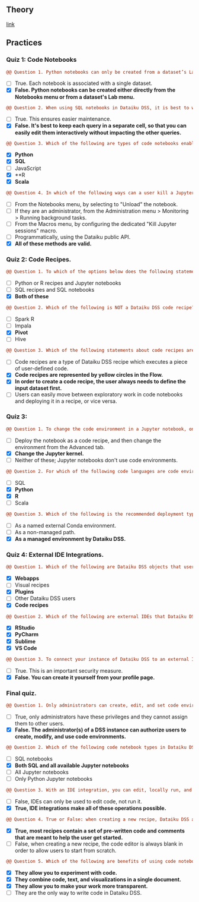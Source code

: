 ## Theory
[link](https://academy.dataiku.com/path/developer/code-in-dataiku-dss)

## Practices
### Quiz 1: Code Notebooks
``` diff
@@ Question 1. Python notebooks can only be created from a dataset’s Lab menu.@@
```
- [ ] True. Each notebook is associated with a single dataset.
- [x] **False. Python notebooks can be created either directly from the Notebooks menu or from a dataset's Lab menu.**

``` diff
@@ Question 2. When using SQL notebooks in Dataiku DSS, it is best to write all queries in a single query cell.@@
```
- [ ] True. This ensures easier maintenance.
- [x] **False. It's best to keep each query in a separate cell, so that you can easily edit them interactively without impacting the other queries.**

``` diff
@@ Question 3. Which of the following are types of code notebooks enabled in Dataiku DSS? (Select all that apply.)@@
```
- [x] **Python**
- [x] **SQL**
- [ ] JavaScript
- [x] **R
- [x] **Scala**

``` diff 
@@ Question 4. In which of the following ways can a user kill a Jupyter notebook kernel?@@
```
- [ ] From the Notebooks menu, by selecting to "Unload" the notebook.
- [ ] If they are an administrator, from the Administration menu > Monitoring > Running background tasks.
- [ ] From the Macros menu, by configuring the dedicated "Kill Jupyter sessions" macro.
- [ ] Programmatically, using the Dataiku public API.
- [x] **All of these methods are valid.**

### Quiz 2: Code Recipes.
``` diff
@@ Question 1. To which of the options below does the following statement apply: Dataiku DSS allows for a two-way interaction between code recipes, which can be edited as code notebooks, and notebooks which can be deployed as recipes.@@
```
- [ ] Python or R recipes and Jupyter notebooks
- [ ] SQL recipes and SQL notebooks
- [x] **Both of these**

``` diff
@@ Question 2. Which of the following is NOT a Dataiku DSS code recipe?@@
```
- [ ] Spark R
- [ ] Impala
- [x] **Pivot**
- [ ] Hive

``` diff
@@ Question 3. Which of the following statements about code recipes are FALSE? Select all that apply.@@
```
- [ ] Code recipes are a type of Dataiku DSS recipe which executes a piece of user-defined code.
- [x] **Code recipes are represented by yellow circles in the Flow.**
- [x] **In order to create a code recipe, the user always needs to define the input dataset first.**
- [ ] Users can easily move between exploratory work in code notebooks and deploying it in a recipe, or vice versa.

### Quiz 3: 
``` diff
@@ Question 1. To change the code environment in a Jupyter notebook, one needs to:@@
```
- [ ] Deploy the notebook as a code recipe, and then change the environment from the Advanced tab.
- [x] **Change the Jupyter kernel.**
- [ ] Neither of these; Jupyter notebooks don't use code environments.

``` diff
@@ Question 2. For which of the following code languages are code environments available in Dataiku DSS? Select all that apply.@@
```
- [ ] SQL
- [x] **Python**
- [x] **R**
- [ ] Scala

``` diff
@@ Question 3. Which of the following is the recommended deployment type to use when creating a new code environment in Dataiku DSS?@@
```
- [ ] As a named external Conda environment.
- [ ] As a non-managed path.
- [x] **As a managed environment by Dataiku DSS.**

### Quiz 4: External IDE Integrations.
``` diff
@@ Question 1. Which of the following are Dataiku DSS objects that users can interact with via Dataiku's integrations with external IDEs? Select all that apply.@@
```
- [x] **Webapps**
- [ ] Visual recipes
- [x] **Plugins**
- [ ] Other Dataiku DSS users
- [x] **Code recipes**

``` diff
@@ Question 2. Which of the following are external IDEs that Dataiku DSS integrates with? Select all that apply.@@
```
- [x] **RStudio**
- [x] **PyCharm**
- [x] **Sublime**
- [x] **VS Code**

``` diff
@@ Question 3. To connect your instance of Dataiku DSS to an external IDE, you need to contact an administrator to generate a personal API key.@@
```
- [ ] True. This is an important security measure.
- [x] **False. You can create it yourself from your profile page.**

### Final quiz.
``` diff
@@ Question 1. Only administrators can create, edit, and set code environments in Dataiku DSS.@@
```
- [ ] True, only administrators have these privileges and they cannot assign them to other users.
- [x] **False. The administrator(s) of a DSS instance can authorize users to create, modify, and use code environments.**

``` diff
@@ Question 2. Which of the following code notebook types in Dataiku DSS allow you to run jobs on Spark?@@
```
- [ ] SQL notebooks
- [x] **Both SQL and all available Jupyter notebooks**
- [ ] All Jupyter notebooks
- [ ] Only Python Jupyter notebooks

``` diff
@@ Question 3. With an IDE integration, you can edit, locally run, and debug code within the IDE, and then save your code back to Dataiku DSS.@@
```
- [ ] False, IDEs can only be used to edit code, not run it.
- [x] **True, IDE integrations make all of these operations possible.**

``` diff
@@ Question 4. True or False: when creating a new recipe, Dataiku DSS auto-fills the recipe code editor with starter code.@@
```
- [x] **True, most recipes contain a set of pre-written code and comments that are meant to help the user get started.**
- [ ] False, when creating a new recipe, the code editor is always blank in order to allow users to start from scratch.

``` diff
@@ Question 5. Which of the following are benefits of using code notebooks? Select all that apply.@@
```
- [x] **They allow you to experiment with code.**
- [x] **They combine code, text, and visualizations in a single document.**
- [x] **They allow you to make your work more transparent.**
- [ ] They are the only way to write code in Dataiku DSS.
